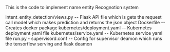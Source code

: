 This is the code to implement name entity Recognotion system


intent_entity_detection/views.py -- Flask API file which is gets the request call model which makes prediction and returns the json object
Dockerfile --  Creates docker package 
kubernetes/deployment.yaml -- Kubernetes deployment yaml file
kubernetes/service.yaml -- Kubernetes service yaml file
run.py - 
supervisord.conf -- Config for supervisor deamon which runs the tensorflow serving and flask deamon
